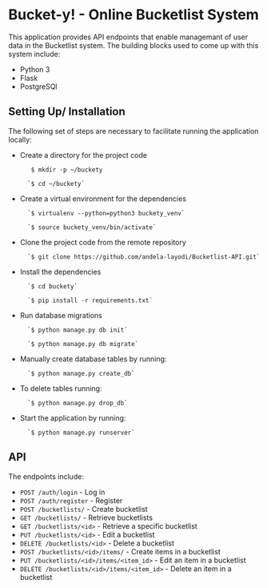 # Bucket-y! - Online Bucketlist System
This application provides API endpoints that enable managemant of user data in the Bucketlist system.
The building blocks used to come up with this system include:
* Python 3
* Flask
* PostgreSQl

## Setting Up/ Installation
The following set of steps are necessary to facilitate running the application locally:
* Create a directory for the project code

         $ mkdir -p ~/buckety

        `$ cd ~/buckety`

* Create a virtual environment for the dependencies

        `$ virtualenv --python=python3 buckety_venv`

        `$ source buckety_venv/bin/activate`

* Clone the project code from the remote repository

        `$ git clone https://github.com/andela-layodi/Bucketlist-API.git`

* Install the dependencies

        `$ cd buckety`

        `$ pip install -r requirements.txt`

* Run database migrations

        `$ python manage.py db init`

        `$ python manage.py db migrate`

* Manually create database tables by running:

        `$ python manage.py create_db`

* To delete tables running:

        `$ python manage.py drop_db`

* Start the application by running:

        `$ python manage.py runserver`

## API
The endpoints include:
* `POST /auth/login` - Log in
* `POST /auth/register` - Register
* `POST /bucketlists/` - Create bucketlist
* `GET /bucketlists/` - Retrieve bucketlists
* `GET /bucketlists/<id>` - Retrieve a specific bucketlist
* `PUT /bucketlists/<id>` - Edit a bucketlist
* `DELETE /bucketlists/<id>` - Delete a bucketlist
* `POST /bucketlists/<id>/items/` - Create items in a bucketlist
* `PUT /bucketlists/<id>/items/<item_id>` - Edit an item in a bucketlist
* `DELETE /bucketlists/<id>/items/<item_id>` - Delete an item in a bucketlist
